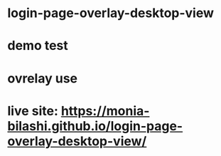 # login-page-overlay-desktop-view
# demo test 
# ovrelay use
# live site: https://monia-bilashi.github.io/login-page-overlay-desktop-view/
